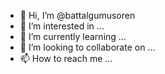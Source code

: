 - 👋 Hi, I’m @battalgumusoren
- 👀 I’m interested in ...
- 🌱 I’m currently learning ...
- 💞️ I’m looking to collaborate on ...
- 📫 How to reach me ...

<!---
battalgumusoren/battalgumusoren is a ✨ special ✨ repository because its `README.md` (this file) appears on your GitHub profile.
You can click the Preview link to take a look at your changes.
--->
